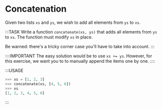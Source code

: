 # Concatenation

Given two lists `xs` and `ys`, we wish to add all elements from `ys` to `xs`.

:::TASK
Write a function `concatenate(xs, ys)` that adds all elements from `ys` to `xs`.
The function must modify `xs` in place.

Be warned: there's a tricky corner case you'll have to take into account.
:::

::::IMPORTANT
The easy solution would be to use `xs += ys`.
However, for this exercise, we want you to to manually append the items one by one.
::::

:::USAGE

```python
>>> xs = [1, 2, 3]
>>> concatenate(xs, [4, 5, 6])
>>> xs
[1, 2, 3, 4, 5, 6]
```

:::
